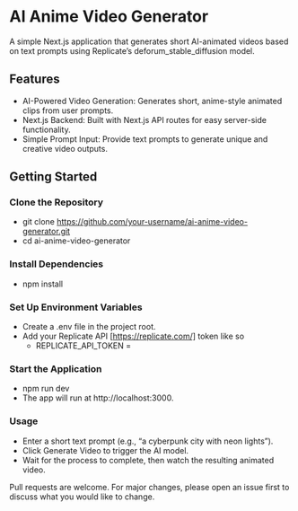 # AI Anime Video Generator
A simple Next.js application that generates short AI-animated videos based on text prompts using Replicate’s deforum_stable_diffusion model.

## Features
- AI-Powered Video Generation: Generates short, anime-style animated clips from user prompts.
- Next.js Backend: Built with Next.js API routes for easy server-side functionality.
- Simple Prompt Input: Provide text prompts to generate unique and creative video outputs.

## Getting Started
### Clone the Repository
 - git clone https://github.com/your-username/ai-anime-video-generator.git
 - cd ai-anime-video-generator

### Install Dependencies
 - npm install

### Set Up Environment Variables
 - Create a .env file in the project root.
 - Add your Replicate API [https://replicate.com/] token like so
     - REPLICATE_API_TOKEN = <your-replicate-api-token>

### Start the Application
 - npm run dev
 - The app will run at http://localhost:3000.

### Usage
 - Enter a short text prompt (e.g., “a cyberpunk city with neon lights”).
 - Click Generate Video to trigger the AI model.
 - Wait for the process to complete, then watch the resulting animated video.


Pull requests are welcome. For major changes, please open an issue first to discuss what you would like to change.
